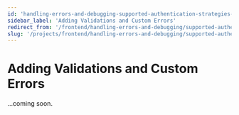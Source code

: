 ```yaml
---
id: 'handling-errors-and-debugging-supported-authentication-strategies-adding-validations-and-custom-errors'
sidebar_label: 'Adding Validations and Custom Errors'
redirect_from: '/frontend/handling-errors-and-debugging/supported-authentication-strategies/adding-validations-and-custom-errors'
slug: '/projects/frontend/handling-errors-and-debugging/supported-authentication-strategies/adding-validations-and-custom-errors'
---
```


# Adding Validations and Custom Errors

...coming soon.
